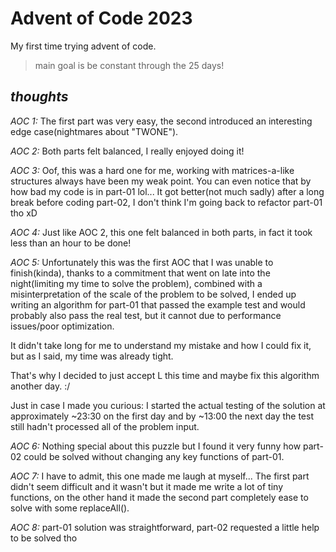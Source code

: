 # Advent of Code 2023

My first time trying advent of code.

> main goal is be constant through the 25 days!

## _thoughts_

*AOC 1:* The first part was very easy, the second introduced an interesting edge case(nightmares about "TWONE").

*AOC 2:* Both parts felt balanced, I really enjoyed doing it!

*AOC 3:* Oof, this was a hard one for me, working with matrices-a-like structures always have been my weak point. You can even notice that by how bad my code is in part-01 lol... It got better(not much sadly) after a long break before coding part-02, I don't think I'm going back to refactor part-01 tho xD

*AOC 4:* Just like AOC 2, this one felt balanced in both parts, in fact it took less than an hour to be done!

*AOC 5:* Unfortunately this was the first AOC that I was unable to finish(kinda), thanks to a commitment that went on late into the night(limiting my time to solve the problem), combined with a misinterpretation of the scale of the problem to be solved, I ended up writing an algorithm for part-01 that passed the example test and would probably also pass the real test, but it cannot due to performance issues/poor optimization.

It didn't take long for me to understand my mistake and how I could fix it, but as I said, my time was already tight.

That's why I decided to just accept L this time and maybe fix this algorithm another day. :/

Just in case I made you curious: I started the actual testing of the solution at approximately ~23:30 on the first day and by ~13:00 the next day the test still hadn't processed all of the problem input.

*AOC 6:* Nothing special about this puzzle but I found it very funny how part-02 could be solved without changing any key functions of part-01.

*AOC 7:* I have to admit, this one made me laugh at myself... The first part didn't seem difficult and it wasn't but it made me write a lot of tiny functions, on the other hand it made the second part completely ease to solve with some replaceAll().

*AOC 8:* part-01 solution was straightforward, part-02 requested a little help to be solved tho